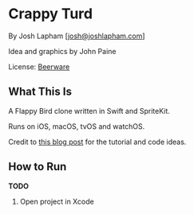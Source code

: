 # Crappy Turd

By Josh Lapham [josh@joshlapham.com]

Idea and graphics by John Paine

License: [Beerware](https://en.wikipedia.org/wiki/Beerware)

## What This Is

A Flappy Bird clone written in Swift and SpriteKit.

Runs on iOS, macOS, tvOS and watchOS.

Credit to [this blog post](http://sweettutos.com/2017/03/09/build-your-own-flappy-bird-game-with-swift-3-and-spritekit/) for the tutorial and code ideas.

## How to Run

__TODO__

1. Open project in Xcode
